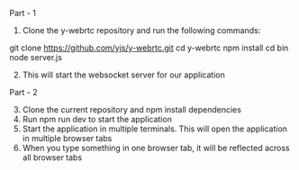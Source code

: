 Part - 1
1. Clone the y-webrtc repository and run the following commands:


git clone https://github.com/yjs/y-webrtc.git
cd y-webrtc
npm install
cd bin
node server.js

2. This will start the websocket server for our application

Part - 2

3. Clone the current repository and npm install dependencies
4. Run npm run dev to start the application
5. Start the application in multiple terminals. This will open the application in multiple browser tabs
6. When you type something in one browser tab, it will be reflected across all browser tabs
